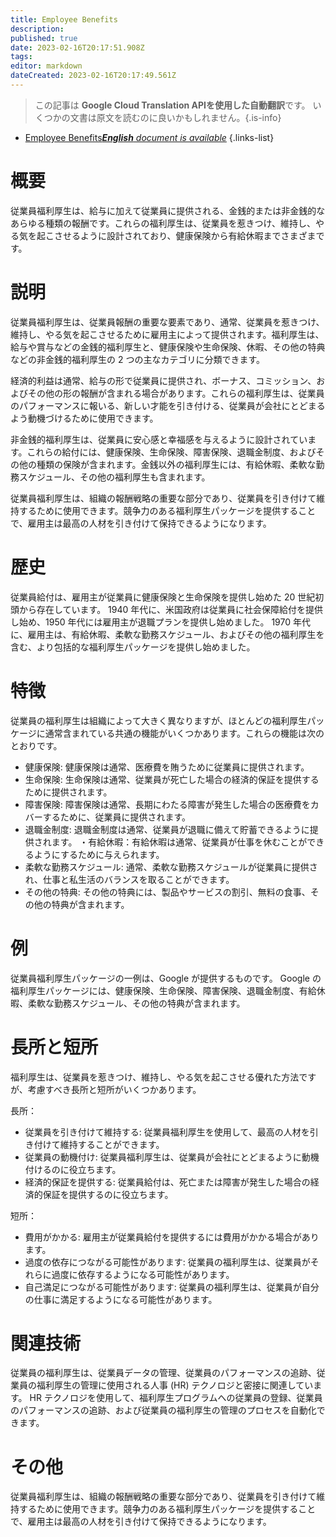 ```yaml
---
title: Employee Benefits
description: 
published: true
date: 2023-02-16T20:17:51.908Z
tags: 
editor: markdown
dateCreated: 2023-02-16T20:17:49.561Z
---
```


> この記事は **Google Cloud Translation APIを使用した自動翻訳**です。
いくつかの文書は原文を読むのに良いかもしれません。{.is-info}



- [Employee Benefits***English** document is available*](/en/Knowledge-base/Dictionary/employee-benefits)
{.links-list}


# 概要
従業員福利厚生は、給与に加えて従業員に提供される、金銭的または非金銭的なあらゆる種類の報酬です。これらの福利厚生は、従業員を惹きつけ、維持し、やる気を起こさせるように設計されており、健康保険から有給休暇までさまざまです。

# 説明
従業員福利厚生は、従業員報酬の重要な要素であり、通常、従業員を惹きつけ、維持し、やる気を起こさせるために雇用主によって提供されます。福利厚生は、給与や賞与などの金銭的福利厚生と、健康保険や生命保険、休暇、その他の特典などの非金銭的福利厚生の 2 つの主なカテゴリに分類できます。

経済的利益は通常、給与の形で従業員に提供され、ボーナス、コミッション、およびその他の形の報酬が含まれる場合があります。これらの福利厚生は、従業員のパフォーマンスに報いる、新しい才能を引き付ける、従業員が会社にとどまるよう動機づけるために使用できます。

非金銭的福利厚生は、従業員に安心感と幸福感を与えるように設計されています。これらの給付には、健康保険、生命保険、障害保険、退職金制度、およびその他の種類の保険が含まれます。金銭以外の福利厚生には、有給休暇、柔軟な勤務スケジュール、その他の福利厚生も含まれます。

従業員福利厚生は、組織の報酬戦略の重要な部分であり、従業員を引き付けて維持するために使用できます。競争力のある福利厚生パッケージを提供することで、雇用主は最高の人材を引き付けて保持できるようになります。

# 歴史
従業員給付は、雇用主が従業員に健康保険と生命保険を提供し始めた 20 世紀初頭から存在しています。 1940 年代に、米国政府は従業員に社会保障給付を提供し始め、1950 年代には雇用主が退職プランを提供し始めました。 1970 年代に、雇用主は、有給休暇、柔軟な勤務スケジュール、およびその他の福利厚生を含む、より包括的な福利厚生パッケージを提供し始めました。

# 特徴
従業員の福利厚生は組織によって大きく異なりますが、ほとんどの福利厚生パッケージに通常含まれている共通の機能がいくつかあります。これらの機能は次のとおりです。

- 健康保険: 健康保険は通常、医療費を賄うために従業員に提供されます。
- 生命保険: 生命保険は通常、従業員が死亡した場合の経済的保証を提供するために提供されます。
- 障害保険: 障害保険は通常、長期にわたる障害が発生した場合の医療費をカバーするために、従業員に提供されます。
- 退職金制度: 退職金制度は通常、従業員が退職に備えて貯蓄できるように提供されます。
・有給休暇：有給休暇は通常、従業員が仕事を休むことができるようにするために与えられます。
- 柔軟な勤務スケジュール: 通常、柔軟な勤務スケジュールが従業員に提供され、仕事と私生活のバランスを取ることができます。
- その他の特典: その他の特典には、製品やサービスの割引、無料の食事、その他の特典が含まれます。

# 例
従業員福利厚生パッケージの一例は、Google が提供するものです。 Google の福利厚生パッケージには、健康保険、生命保険、障害保険、退職金制度、有給休暇、柔軟な勤務スケジュール、その他の特典が含まれます。

# 長所と短所
福利厚生は、従業員を惹きつけ、維持し、やる気を起こさせる優れた方法ですが、考慮すべき長所と短所がいくつかあります。

長所：

- 従業員を引き付けて維持する: 従業員福利厚生を使用して、最高の人材を引き付けて維持することができます。
- 従業員の動機付け: 従業員福利厚生は、従業員が会社にとどまるように動機付けるのに役立ちます。
- 経済的保証を提供する: 従業員給付は、死亡または障害が発生した場合の経済的保証を提供するのに役立ちます。

短所：

- 費用がかかる: 雇用主が従業員給付を提供するには費用がかかる場合があります。
- 過度の依存につながる可能性があります: 従業員の福利厚生は、従業員がそれらに過度に依存するようになる可能性があります。
- 自己満足につながる可能性があります: 従業員の福利厚生は、従業員が自分の仕事に満足するようになる可能性があります。

# 関連技術
従業員の福利厚生は、従業員データの管理、従業員のパフォーマンスの追跡、従業員の福利厚生の管理に使用される人事 (HR) テクノロジと密接に関連しています。 HR テクノロジを使用して、福利厚生プログラムへの従業員の登録、従業員のパフォーマンスの追跡、および従業員の福利厚生の管理のプロセスを自動化できます。

# その他
従業員福利厚生は、組織の報酬戦略の重要な部分であり、従業員を引き付けて維持するために使用できます。競争力のある福利厚生パッケージを提供することで、雇用主は最高の人材を引き付けて保持できるようになります。